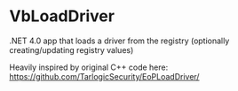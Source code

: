 # VbLoadDriver

.NET 4.0 app that loads a driver from the registry (optionally creating/updating registry values)

Heavily inspired by original C++ code here: https://github.com/TarlogicSecurity/EoPLoadDriver/
